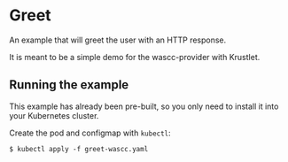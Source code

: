 # Greet

An example that will greet the user with an HTTP response.

It is meant to be a simple demo for the wascc-provider with Krustlet.

## Running the example

This example has already been pre-built, so you only need to install it into your Kubernetes
cluster.

Create the pod and configmap with `kubectl`:

```shell
$ kubectl apply -f greet-wascc.yaml
```
